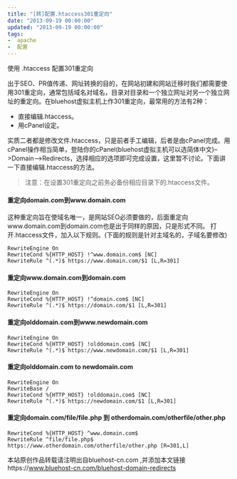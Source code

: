 ```yaml
---
title: "[转]配置.htaccess301重定向"
date: "2013-09-19 00:00:00"
updated: "2013-09-19 00:00:00"
tags:
-  apache
-  配置
---
```



使用 .htaccess 配置301重定向

[](/notename/ "archive 20130919")

出于SEO、PR值传递、网址转换的目的，在网站初建和网站迁移时我们都需要使用301重定向，通常包括域名对域名，目录对目录和一个独立网址对另一个独立网址的重定向。在bluehost虚拟主机上作301重定向，最常用的方法有2种：

- 直接编辑.htaccess。
- 用cPanel设定。

实质二者都是修改文件.htaccess，只是前者手工编辑，后者是由cPanel完成。用cPanel操作相当简单，登陆你的cPanel(bluehost虚拟主机可以选简体中文)–>Domain–>Redirects，选择相应的选项即可完成设置，这里暂不讨论。下面讲一下直接编辑.htaccess的方法。

> 注意：在设置301重定向之前务必备份相应目录下的.htaccess文件。

#### 重定向domain.com到www.domain.com
这种重定向旨在使域名唯一，是网站SEO必须要做的，后面重定向www.domain.com到domain.com也是出于同样的原因，只是形式不同。
打开.htaccess文件，加入以下规则。(下面的规则是针对主域名的，子域名要修改)

```
RewriteEngine On
RewriteCond %{HTTP_HOST} !^www.domain.com$ [NC]
RewriteRule ^(.*)$ https://www.domain.com/$1 [L,R=301]
```

#### 重定向www.domain.com到domain.com

```
RewriteEngine On
RewriteCond %{HTTP_HOST} !^domain.com$ [NC]
RewriteRule ^(.*)$ https://domain.com/$1 [L,R=301]
```

#### 重定向olddomain.com到www.newdomain.com

```
RewriteEngine On
RewriteCond %{HTTP_HOST} !olddomain.com$ [NC]
RewriteRule ^(.*)$ https://www.newdomain.com/$1 [L,R=301]
```

#### 重定向olddomain.com to newdomain.com

```
RewriteEngine On
RewriteBase /
RewriteCond %{HTTP_HOST} !olddomain.com$ [NC]
RewriteRule ^(.*)$ https://newdomain.com/$1 [L,R=301]
```

#### 重定向domain.com/file/file.php 到 otherdomain.com/otherfile/other.php

```
RewriteCond %{HTTP_HOST} ^www.domain.com$
RewriteRule ^file/file.php$ https://www.otherdomain.com/otherfile/other.php [R=301,L]
```

本站原创作品转载请注明出自bluehost-cn.com ,并添加本文链接https://www.bluehost-cn.com/bluehost-domain-redirects
